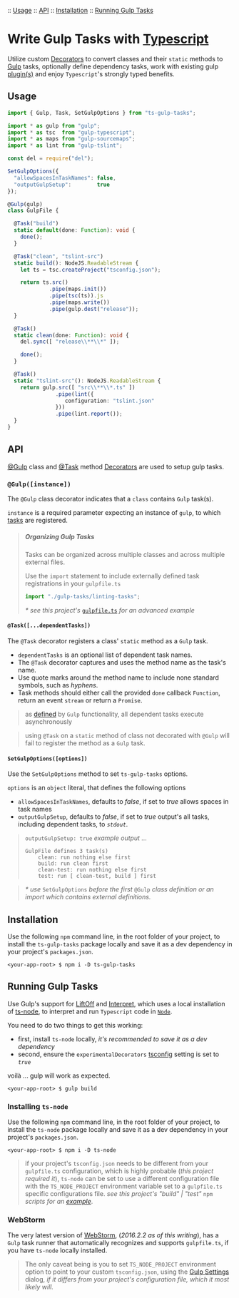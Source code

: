 :: [Usage](#usage)
:: [API](#api)
:: [Installation](#installation)
:: [Running Gulp Tasks](#running-gulp-tasks)
<!--
: [Details Explained](#details-explained)
-->

# Write Gulp Tasks with [Typescript](https://www.typescriptlang.org)

Utilize custom
[Decorators](https://www.typescriptlang.org/docs/handbook/decorators.html)
to convert classes and their `static` methods to
[Gulp](https://github.com/gulpjs/gulp/blob/master/docs/getting-started.md)
tasks, optionally define dependency tasks, work with existing gulp
[plugin(s)](http://gulpjs.com/plugins/) 
and enjoy `Typescript`'s strongly typed benefits.

## Usage

```typescript
import { Gulp, Task, SetGulpOptions } from "ts-gulp-tasks";

import * as gulp from "gulp";
import * as tsc  from "gulp-typescript";
import * as maps from "gulp-sourcemaps";
import * as lint from "gulp-tslint";

const del = require("del");

SetGulpOptions({
  "allowSpacesInTaskNames": false,
  "outputGulpSetup":        true
});

@Gulp(gulp)
class GulpFile {

  @Task("build")
  static default(done: Function): void {
    done();
  }

  @Task("clean", "tslint-src")
  static build(): NodeJS.ReadableStream {
    let ts = tsc.createProject("tsconfig.json");

    return ts.src()
             .pipe(maps.init())
             .pipe(tsc(ts)).js
             .pipe(maps.write())
             .pipe(gulp.dest("release"));
  }

  @Task()
  static clean(done: Function): void {
    del.sync([ "release\\**\\*" ]);

    done();
  }

  @Task()
  static "tslint-src"(): NodeJS.ReadableStream {
    return gulp.src([ "src\\**\\*.ts" ])
               .pipe(lint({
                  configuration: "tslint.json"
               }))
               .pipe(lint.report());
  }
}
```

## API

[@Gulp](#gulpinstance) class and [@Task](#taskdependenttasks) method
[Decorators](https://www.typescriptlang.org/docs/handbook/decorators.html)
are used to setup gulp tasks. 

### `@Gulp([instance])`

The `@Gulp` class decorator indicates that a `class` contains `Gulp` task(s).

`instance` is a required parameter expecting an instance of `gulp`, to which
[tasks](#taskdependenttasks) are registered.

> ##### _Organizing Gulp Tasks_
> Tasks can be organized across multiple classes and across multiple external
> files.
>
> Use the `import` statement to include externally defined task registrations
> in your `gulpfile.ts`
>
> ```typescript
> import "./gulp-tasks/linting-tasks";
> ```
> _* see this project's_ 
> [`gulpfile.ts`](https://github.com/Nejat/ts-gulp-tasks/blob/master/gulpfile.ts)
> _for an advanced example_

#### `@Task([...dependentTasks])`

The `@Task` decorator registers a class' `static` method as a `Gulp` task.

* `dependentTasks` is an optional list of dependent task names.
* The `@Task` decorator captures and uses the method name as the task's name.
* Use quote marks around the method name to include none standard symbols, such
as _hyphens_.
* Task methods should either call the provided `done` callback `Function`,
return an event `stream` or return a `Promise`.

> as [defined](https://github.com/gulpjs/gulp/blob/master/docs/API.md#gulptaskname--deps--fn)
> by `Gulp` functionality, all dependent tasks execute asynchronously

> using `@Task` on a `static` method of class not decorated with `@Gulp` will
> fail to register the method as a `Gulp` task. 

#### `SetGulpOptions([options])`

Use the `SetGulpOptions` method to set `ts-gulp-tasks` options.

`options` is an `object` literal, that defines the following options

* `allowSpacesInTaskNames`, defaults to _false_, if set to _true_ allows spaces
in task names
* `outputGulpSetup`, defaults to _false_, if set to _true_ output's all tasks,
including dependent tasks, to _`stdout`_.

> `outputGulpSetup: true` _example output ..._
> ```
> GulpFile defines 3 task(s)
>     clean: run nothing else first
>     build: run clean first
>     clean-test: run nothing else first
>     test: run [ clean-test, build ] first
> ```

> _* use_ `SetGulpOptions` _before the first_ `@Gulp` _class definition or an
> import which contains external definitions._

## Installation

Use the following `npm` command line, in the root folder of your project, to
install the `ts-gulp-tasks` package locally and save it as a dev dependency
in your project's `packages.json`.

```
<your-app-root> $ npm i -D ts-gulp-tasks
```

## Running Gulp Tasks

Use Gulp's support for [LiftOff](https://github.com/js-cli/js-liftoff)
and [Interpret](https://github.com/js-cli/js-interpret), which uses a local
installation of [ts-node](https://www.npmjs.com/package/ts-node), to
interpret and run `Typescript` code in [`Node`](https://nodejs.org).

You need to do two things to get this working:

* first, install `ts-node` locally, _it's recommended to save it as a dev
dependency_
* second, ensure the `experimentalDecorators`
[tsconfig](https://www.typescriptlang.org/docs/handbook/tsconfig-json.html)
setting is set to _`true`_

voilà ... gulp will work as expected.

```
<your-app-root> $ gulp build
```

### Installing `ts-node`

Use the following `npm` command line, in the root folder of your project, to
install the `ts-node` package locally and save it as a dev dependency
in your project's `packages.json`.

```
<your-app-root> $ npm i -D ts-node
```

> if your project's `tsconfig.json` needs to be different from your `gulpfile.ts`
> configuration, which is highly probable (_this project required it_), `ts-node` can
> be set to use a different configuration file with the `TS_NODE_PROJECT` environment
> variable set to a `gulpfile.ts` specific configurations file. _see this project's
> "build" | "test"_ `npm` _scripts for an_
> [_example_](https://github.com/Nejat/ts-gulp-tasks/blob/master/packages.json).

### WebStorm

The very latest version of [WebStorm](https://www.jetbrains.com/webstorm/),
(_2016.2.2 as of this writing_), has a `Gulp` task runner that automatically recognizes
and supports `gulpfile.ts`, if you have `ts-node` locally installed.

> The only caveat being is you to set `TS_NODE_PROJECT` environment option to point to
> your custom `tsconfig.json`, using the 
> [Gulp Settings](https://www.jetbrains.com/help/webstorm/2016.2/gulp-tool-window.html)
> dialog, _if it differs from your project's configuration file, which it most likely will._

<!--## Details Explained
### How it Works
### Rationalization
#### Choice of `static` Methods
#### Testing `@Decorators`
-->
